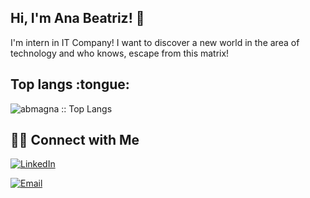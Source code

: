 

<!--
**abmagna/abmagna** is a ✨ _special_ ✨ repository because its `README.md` (this file) appears on your GitHub profile.

Here are some ideas to get you started:

- 🔭 I’m currently working on ...
- 🌱 I’m currently learning ...
- 👯 I’m looking to collaborate on ...
- 🤔 I’m looking for help with ...
- 💬 Ask me about ...
- 📫 How to reach me: ...
- 😄 Pronouns: ...
- ⚡ Fun fact: ...
-->

<h2> Hi, I'm Ana Beatriz! 👋</h2>
I'm intern in IT Company! I want to discover a new world in the area of technology and who knows, escape from this matrix! 

<!--  
<h2>💻 Some stats 💻</h2>

![Ana github stats](https://github-readme-stats.vercel.app/api?username=abmagna&show_icons=true&title_color=fff&icon_color=79ff97&text_color=9f9f9f&theme=tokyonight&layout=compact)
-->
<h2>Top langs :tongue:</h2>

<img src="https://github-readme-stats.vercel.app/api/top-langs/?username=abmagna&langs_count=10&theme=tokyonight&layout=compact" alt="abmagna :: Top Langs" />
  
  </details>

<h2> 🤝🏻 Connect with Me </h2>

<p align="center">

<a href="https://www.linkedin.com/in/amagna/"><img alt="LinkedIn" src="https://img.shields.io/badge/LinkedIn-Ana%20Magnavacca-blue?style=flat-square&logo=linkedin"></a>

<a href="mailto:anab.magna@gmail.com"><img alt="Email" src="https://img.shields.io/badge/Email-anab.magna@gmail.com-blue?style=flat-square&logo=gmail"></a>

</p>
